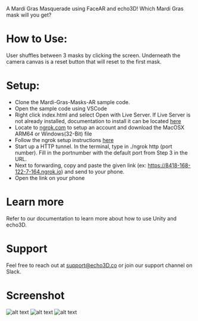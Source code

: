 A Mardi Gras Masquerade using FaceAR and echo3D! Which Mardi Gras mask will you get? 

# How to Use:
User shuffles between 3 masks by clicking the screen. Underneath the camera canvas is a reset button that will reset to the first mask.

# Setup:

* Clone the Mardi-Gras-Masks-AR sample code.
* Open the sample code using VSCode
* Right click index.html and select Open with Live Server. If Live Server is not already installed, documentation to install it can be located [here](https://marketplace.visualstudio.com/items?itemName=ritwickdey.LiveServer)
* Locate to [ngrok.com](https://ngrok.com/) to setup an account and download the MacOSX ARM64 or Windows(32-Bit) file
* Follow the ngrok setup instructions [here](https://dashboard.ngrok.com/get-started/setup)
* Start up a HTTP tunnel. In the terminal, type in ./ngrok http (port number). Fill in the portnumber with the default port from Step 3 in the URL. 
* Next to forwarding, copy and paste the given link (ex: https://8418-168-122-7-164.ngrok.io) and send to your phone.
* Open the link on your phone

# Learn more
Refer to our documentation to learn more about how to use Unity and echo3D.

# Support
Feel free to reach out at support@echo3D.co or join our support channel on Slack.

# Screenshot
![alt text](https://scontent-bos3-1.xx.fbcdn.net/v/t1.15752-9/p320x320/272787676_316056950536466_7611529968081835732_n.jpg?_nc_cat=103&ccb=1-5&_nc_sid=aee45a&_nc_ohc=mCSMOLqrGnkAX97lqSf&tn=EThAkjqMlTZqkViO&_nc_ht=scontent-bos3-1.xx&oh=03_AVInpgGRozmET0-Hxz2nnXBkXDk4_f6PtZnA20oLpRlDTw&oe=6228651A)
![alt text](https://scontent-bos3-1.xx.fbcdn.net/v/t1.15752-9/p320x320/272927835_250623937233495_4467664677100542014_n.jpg?_nc_cat=110&ccb=1-5&_nc_sid=aee45a&_nc_ohc=NETLKDqB5_4AX8KlvIV&_nc_ht=scontent-bos3-1.xx&oh=03_AVLDRlASb4zfQrOxUTbuv4EXvf6eMqWZXJitX7V--q5cxg&oe=6226C8CE)
![alt text](https://scontent-bos3-1.xx.fbcdn.net/v/t1.15752-9/p320x320/272911723_1078332806292068_8373092482646728540_n.jpg?_nc_cat=102&ccb=1-5&_nc_sid=aee45a&_nc_ohc=hthtJVYQhXwAX_o6O-Z&_nc_oc=AQlV3DjKm4dtEC9YPz7-Gflmrz035bfV2PF6iZiNXaeFFGXZC3KrVJonHkJkgxBysUU&tn=EThAkjqMlTZqkViO&_nc_ht=scontent-bos3-1.xx&oh=03_AVKLoub4IEIHg_q5u-OPWkKyooC0zbq0zNfkhLjw1jcC1g&oe=6225B75D)
